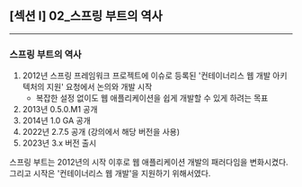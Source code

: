 ## [섹션 I] 02_스프링 부트의 역사

---

### 스프링 부트의 역사
1. 2012년 스프링 프레임워크 프로젝트에 이슈로 등록된 '컨테이너리스 웹 개발 아키텍처의 지원' 요청에서 논의와 개발 시작
   - 복잡한 설정 없이도 웹 애플리케이션을 쉽게 개발할 수 있게 하려는 목표
2. 2013년 0.5.0.M1 공개
3. 2014년 1.0 GA 공개
4. 2022년 2.7.5 공개 (강의에서 해당 버전을 사용)
5. 2023년 3.x 버전 출시

스프링 부트는 2012년의 시작 이후로 웹 애플리케이션 개발의 패러다임을 변화시켰다. 그리고 시작은 '컨테이너리스 웹 개발'을 지원하기 위해서였다.